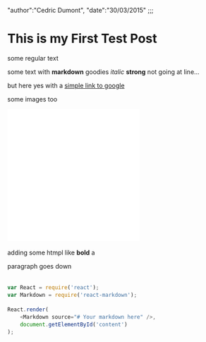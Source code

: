 "author":"Cedric Dumont",
"date":"30/03/2015"
;;;

# This is my First Test Post

some regular text

some text with **markdown** goodies *italic* **strong**
not going at line...

but here yes with a [simple link to google](www.google.com)

some images too

![insert images too](../images/nono-icon-white-500.png)

adding some htmpl like <b>bold</b> a <p> paragraph goes down</p>

```js

var React = require('react');
var Markdown = require('react-markdown');

React.render(
    <Markdown source="# Your markdown here" />,
    document.getElementById('content')
);

```